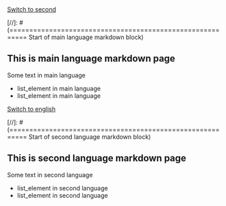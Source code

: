 <!-- ============================================================== This is section separater below -->
<!-- ============================================================== Don't delete it. But you can change link text -->
<!-- ============================================================== It used for main page langauge -->
<section id="content">
<a id="to_second_lang_href" href="?lang=second">Switch to second</a>
<p></p>
<div markdown="1">
[//]: # (========================================================== Start of main language markdown block)

# This is main language markdown page

Some text in main language

* list_element in main language
* list_element in main language

[//]: # (========================================================== End of main language markdown block)
</div>
</section>
<!-- ============================================================== Start of second language block -->
<!-- ============================================================== Delete all lines below if you want -->
<section id="second_content">
<a id="to_main_lang_href" href="?lang=main">Switch to english</a>
<p></p>
<div markdown="1">
[//]: # (========================================================== Start of second language markdown block)

# This is second language markdown page

Some text in second language

* list_element in second language
* list_element in second language

[//]: # (========================================================== End of second language markdown block)
</div>
</section>